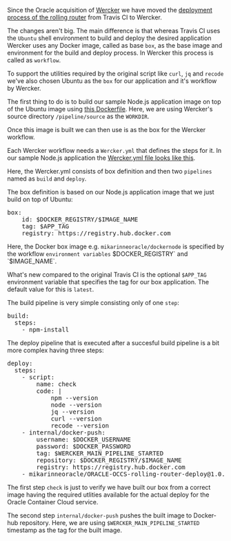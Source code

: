 Since the Oracle acquisition of <a href="http://www.wercker.com/">Wercker</a> we have moved the 
<a href="https://gist.github.com/mikarinneoracle/5f1e513f2a856a3be86c31c3f0dcabe2#rolling-deployments">deployment process
of the rolling router</a> from Travis CI to Wercker.

The changes aren't big. The main difference is that whereas Travis CI uses the `Ubuntu` shell environment to build and deploy 
the desired application Wercker uses any Docker image, called as base `box`, as the base image and environment for the build and deploy process. In Wercker this process is called as `workflow`. 

To support the utilities required by the original script like `curl`, `jq` and `recode` we've also chosen Ubuntu as the `box` for our application and it's workflow by Wercker.

The first thing to do is to build our sample Node.js application image on top of the Ubuntu image using 
<a href="https://github.com/mikarinneoracle/dockernode-app/blob/master/Dockerfile">this Dockerfile</a>.
Here, we are using Wercker's source directory `/pipeline/source` as the `WORKDIR`.

Once this image is built we can then use is as the box for the Wercker workflow.

Each Wercker workflow needs a `Wercker.yml` that defines the steps for it. In our sample Node.js application the <a href="https://github.com/oracle/docker-images/blob/master/ContainerCloud/images/rolling-router-sticky-sessions/wercker.yml">Wercker.yml file looks like this<a>.

Here, the Wercker.yml consists of box definition and then two `pipelines` named as `build` and `deploy`.

The box definition is based on our Node.js application image that we just build on top of Ubuntu:

<pre>
box:
    id: $DOCKER_REGISTRY/$IMAGE_NAME
    tag: $APP_TAG
    registry: https://registry.hub.docker.com
</pre>

Here, the Docker box image e.g. `mikarinneoracle/dockernode` is specified by the workflow `environment variables` $DOCKER_REGISTRY` and `$IMAGE_NAME`.

What's new compared to the original Travis CI is the optional `$APP_TAG` environment variable that specifies the tag for our box application. The default value for this is `latest`.

The build pipeline is very simple consisting only of one `step`:

<pre>
build:
  steps:
    - npm-install
</pre>

The deploy pipeline that is executed after a succesful build pipeline is a bit more complex having three steps:

<pre>
deploy:
  steps:
    - script:
        name: check
        code: |
            npm --version
            node --version
            jq --version
            curl --version
            recode --version
    - internal/docker-push:
        username: $DOCKER_USERNAME
        password: $DOCKER_PASSWORD
        tag: $WERCKER_MAIN_PIPELINE_STARTED
        repository: $DOCKER_REGISTRY/$IMAGE_NAME
        registry: https://registry.hub.docker.com
    - mikarinneoracle/ORACLE-OCCS-rolling-router-deploy@1.0.0
</pre>

The first step `check` is just to verify we have built our box from a correct image having the required utlities available for the actual deploy for the Oracle Container Cloud service.

The second step `internal/docker-push` pushes the built image to Docker-hub repository. Here, we are using `$WERCKER_MAIN_PIPELINE_STARTED` timestamp as the tag for the built image.



